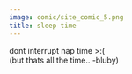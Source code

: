 ```yaml
---
image: comic/site_comic_5.png
title: sleep time
---
```

dont interrupt nap time >:(  
(but thats all the time.. -bluby)
